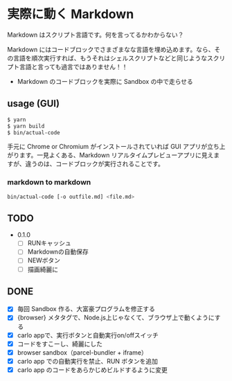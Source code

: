 # 実際に動く Markdown

Markdown はスクリプト言語です。何を言ってるかわからない？

Markdown にはコードブロックでさまざまなな言語を埋め込めます。なら、その言語を順次実行すれば、もうそれはシェルスクリプトなどと同じようなスクリプト言語と言っても過言ではありません！！

- Markdown のコードブロックを実際に Sandbox の中で走らせる

## usage (GUI)

```sh
$ yarn
$ yarn build
$ bin/actual-code
```

手元に Chrome or Chromium がインストールされていれば GUI アプリが立ち上がります。一見よくある、Markdown リアルタイムプレビューアプリに見えますが、違うのは、コードブロックが実行されることです。

### markdown to markdown

```sh
bin/actual-code [-o outfile.md] <file.md>
```

## TODO

* 0.1.0
  - [ ] RUNキャッシュ
  - [ ] Markdownの自動保存
  - [ ] NEWボタン
  - [ ] 描画綺麗に

## DONE

- [x] 毎回 Sandbox 作る、大富豪プログラムを修正する
- [x] {browser} メタタグで、Node.js上じゃなくて、ブラウザ上で動くようにする
- [x] carlo appで、実行ボタンと自動実行on/offスイッチ
- [x] コードをすこーし、綺麗にした
- [x] browser sandbox（parcel-bundler + iframe）
- [x] carlo app での自動実行を禁止、RUN ボタンを追加
- [x] carlo app のコードをあらかじめビルドするように変更
